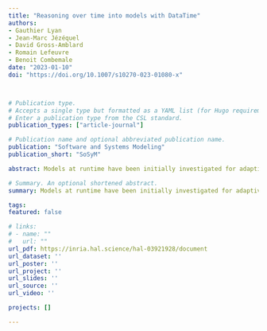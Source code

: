 ```yaml
---
title: "Reasoning over time into models with DataTime"
authors:
- Gauthier Lyan
- Jean-Marc Jézéquel
- David Gross-Amblard 
- Romain Lefeuvre
- Benoit Combemale
date: "2023-01-10"
doi: "https://doi.org/10.1007/s10270-023-01080-x"



# Publication type.
# Accepts a single type but formatted as a YAML list (for Hugo requirements).
# Enter a publication type from the CSL standard.
publication_types: ["article-journal"]

# Publication name and optional abbreviated publication name.
publication: "Software and Systems Modeling"
publication_short: "SoSyM"

abstract: Models at runtime have been initially investigated for adaptive systems. Models are used as a reflective layer of the current state of the system to support the implementation of a feedback loop. More recently, models at runtime have also been identified as key for supporting the development of full-fledged digital twins. However, this use of models at runtime raises new challenges, such as the ability to seamlessly interact with the past, present, and future states of the system. In this paper, we propose a framework called DataTime to implement models at runtime which capture the state of the system according to the dimensions of both time and space, here modeled as a directed graph where both nodes and edges bear local states (i.e., values of properties of interest). DataTime offers a unifying interface to query the past, present, and future (predicted) states of the system. This unifying interface provides (i) an optimized structure of the time series that capture the past states of the system, possibly evolving over time, (ii) the ability to get the last available value provided by the system’s sensors, and (iii) a continuous micro-learning over graph edges of a predictive model to make it possible to query future states, either locally or more globally, thanks to a composition law. The framework has been developed and evaluated in the context of the Intelligent Public Transportation Systems of the city of Rennes (France). This experimentation has demonstrated how DataTime can be used for managing data from the past, the present, and the future and facilitate the development of digital twins.

# Summary. An optional shortened abstract.
summary: Models at runtime have been initially investigated for adaptive systems. Models are used as a reflective layer of the current state of the system to support the implementation of a feedback loop. More recently, models at runtime have also been identified as key for supporting the development of full-fledged digital twins. However, this use of models at runtime raises new challenges, such as the ability to seamlessly interact with the past, present, and future states of the system. In this paper, we propose a framework called DataTime to implement models at runtime which capture the state of the system according to the dimensions of both time and space, here modeled as a directed graph where both nodes and edges bear local states (i.e., values of properties of interest). DataTime offers a unifying interface to query the past, present, and future (predicted) states of the system. This unifying interface provides (i) an optimized structure of the time series that capture the past states of the system, possibly evolving over time, (ii) the ability to get the last available value provided by the system’s sensors, and (iii) a continuous micro-learning over graph edges of a predictive model to make it possible to query future states, either locally or more globally, thanks to a composition law. The framework has been developed and evaluated in the context of the Intelligent Public Transportation Systems of the city of Rennes (France). This experimentation has demonstrated how DataTime can be used for managing data from the past, the present, and the future and facilitate the development of digital twins.

tags:
featured: false

# links:
# - name: ""
#   url: ""
url_pdf: https://inria.hal.science/hal-03921928/document
url_dataset: ''
url_poster: ''
url_project: ''
url_slides: ''
url_source: ''
url_video: ''

projects: []

---
```

